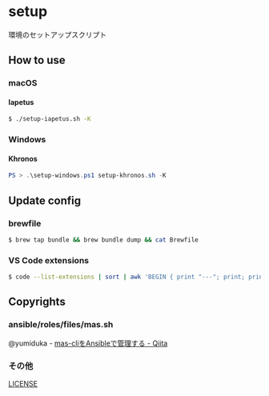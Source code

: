 # setup
環境のセットアップスクリプト

## How to use
### macOS
#### Iapetus
```sh
$ ./setup-iapetus.sh -K
```

### Windows
#### Khronos
```ps1
PS > .\setup-windows.ps1 setup-khronos.sh -K
```

## Update config
### brewfile
```sh
$ brew tap bundle && brew bundle dump && cat Brewfile
```

### VS Code extensions
```sh
$ code --list-extensions | sort | awk 'BEGIN { print "---"; print; print "code_install_extensions:" } { print "- "$1 }'
```

## Copyrights

### ansible/roles/files/mas.sh
@yumiduka - [mas-cliをAnsibleで管理する - Qiita](https://qiita.com/yumiduka/items/9c095b9f98be96b8763c)

### その他
[LICENSE](./LICENSE)
